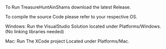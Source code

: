To Run TreasureHuntAinShams download the latest Release.

To compile the source Code please refer to your respective OS.

Windows:
Run the VisualStudio Solution located under Platforms/Windows. (No linking libraries needed)

Mac:
Run The XCode project Located under Platforms/Mac.
